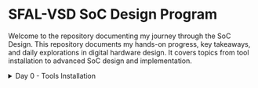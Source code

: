 # SFAL-VSD SoC Design Program
Welcome to the repository documenting my journey through the SoC Design. This repository documents my hands-on progress, key takeaways, and daily explorations in digital hardware design. It covers topics from tool installation to advanced SoC design and implementation.

<details> 
<summary> Day 0 - Tools Installation </summary>
(https://github.com/Dhruvid98/SFAL-VSD-SoC-Design/blob/main/Day%200/README.md)

</details>
